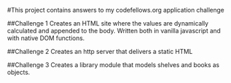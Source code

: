 #This project contains answers to my codefellows.org application challenge

##Challenge 1
Creates an HTML site where the values are dynamically calculated and appended to the body. Written both in vanilla javascript and with native DOM functions.

##Challenge 2
Creates an http server that delivers a static HTML

##Challenge 3
Creates a library module that models shelves and books as objects.
